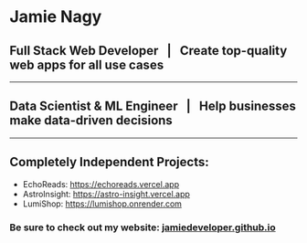# Jamie Nagy

## Full Stack Web Developer &nbsp; | &nbsp; Create top-quality web apps for all use cases


---

## Data Scientist & ML Engineer &nbsp; | &nbsp; Help businesses make data-driven decisions


---
## Completely Independent Projects:

- EchoReads: https://echoreads.vercel.app
- AstroInsight: https://astro-insight.vercel.app
- LumiShop: https://lumishop.onrender.com

### Be sure to check out my website: [jamiedeveloper.github.io](https://jamiedeveloper.github.io/)




<!--
**JamieDeveloper/JamieDeveloper** is a ✨ _special_ ✨ repository because its `README.md` (this file) appears on your GitHub profile.

Here are some ideas to get you started:

- 🔭 I’m currently working on ...
- 🌱 I’m currently learning ...
- 👯 I’m looking to collaborate on ...
- 🤔 I’m looking for help with ...
- 💬 Ask me about ...
- 📫 How to reach me: ...
- 😄 Pronouns: ...
- ⚡ Fun fact: ...
-->
